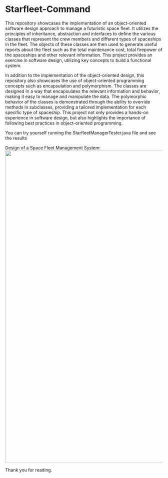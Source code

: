 # Starfleet-Command
This repository showcases the implementation of an object-oriented software design approach to manage a futuristic space fleet.
It utilizes the principles of inheritance, abstraction and interfaces to define the various classes that represent the crew members and different types of spaceships in the fleet.
The objects of these classes are then used to generate useful reports about the fleet such as the total maintenance cost, total firepower of the spaceships and other relevant information.
This project provides an exercise in software design, utilizing key concepts to build a functional system.

In addition to the implementation of the object-oriented design, this repository also showcases the use of object-oriented programming concepts such as encapsulation and polymorphism.
The classes are designed in a way that encapsulates the relevant information and behavior, making it easy to manage and manipulate the data.
The polymorphic behavior of the classes is demonstrated through the ability to override methods in subclasses, providing a tailored implementation for each specific type of spaceship.
This project not only provides a hands-on experience in software design, but also highlights the importance of following best practices in object-oriented programming.

You can try yourself running the  StarfleetManagerTester.java file and see the results

Design of a Space Fleet Management System:
<img src=https://user-images.githubusercontent.com/112472485/218207998-4c6bec45-ae36-406b-b827-87037836ee85.jpg width="1000">


Thank you for reading.
